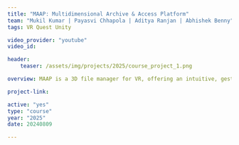 ```yaml
---
title: "MAAP: Multidimensional Archive & Access Platform"
team: "Mukil Kumar | Payasvi Chhapola | Aditya Ranjan | Abhishek Benny"
tags: VR Quest Unity

video_provider: "youtube"
video_id:

header:
    teaser: /assets/img/projects/2025/course_project_1.png

overview: MAAP is a 3D file manager for VR, offering an intuitive, gesture-based way to organize and interact with digital files. It removes rigid file trees, allowing users to jump between directories instantly. Instead of traversing through layers, files and folders are spatially arranged, making them easier to find and interact with in 3D space. MAAP utilizes hand gestures, and a passthrough environment, making file management more natural, accessible, and futuristic.

project-link:

active: "yes"
type: "course"
year: "2025"
date: 20240809

---
```

